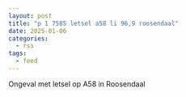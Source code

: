 ```yaml
---
layout: post
title: "p 1 7585 letsel a58 li 96,9 roosendaal"
date: 2025-01-06
categories: 
  - rss
tags: 
  - feed
---
```


Ongeval met letsel op A58 in Roosendaal
